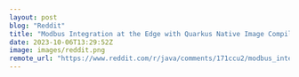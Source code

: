 ```yaml
---
layout: post
blog: "Reddit"
title: "Modbus Integration at the Edge with Quarkus Native Image Compilation"
date: 2023-10-06T13:29:52Z
image: images/reddit.png
remote_url: "https://www.reddit.com/r/java/comments/171ccu2/modbus_integration_at_the_edge_with_quarkus/"
---
```

